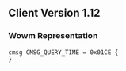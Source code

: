 ## Client Version 1.12

### Wowm Representation
```rust,ignore
cmsg CMSG_QUERY_TIME = 0x01CE {
}

```
